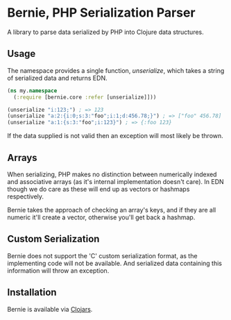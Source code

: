 
# Bernie, PHP Serialization Parser

A library to parse data serialized by PHP into Clojure data structures.

## Usage

The namespace provides a single function, _unserialize_, which takes a string
of serialized data and returns EDN.

```clojure
(ns my.namespace
  (:require [bernie.core :refer [unserialize]]))

(unserialize "i:123;") ; => 123
(unserialize "a:2:{i:0;s:3:"foo";i:1;d:456.78;}") ; => ["foo" 456.78]
(unserialize "a:1:{s:3:"foo";i:123}") ; => {:foo 123}
```

If the data supplied is not valid then an exception will most likely be thrown.

## Arrays

When serializing, PHP makes no distinction between numerically indexed and
associative arrays (as it's internal implementation doesn't care). In EDN
though we do care as these will end up as vectors or hashmaps respectively.

Bernie takes the approach of checking an array's keys, and if they are all
numeric it'll create a vector, otherwise you'll get back a hashmap.

## Custom Serialization

Bernie does not support the 'C' custom serialization format, as the
implementing code will not be available.  And serialized data containing
this information will throw an exception.

## Installation

Bernie is available via [Clojars](https://clojars.org/rodnaph/bernie).

